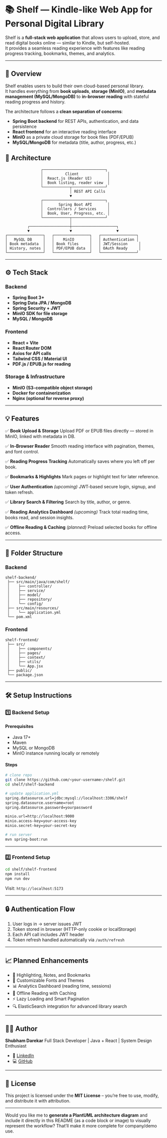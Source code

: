 

# 📚 Shelf — Kindle-like Web App for Personal Digital Library

Shelf is a **full-stack web application** that allows users to upload, store, and read digital books online — similar to Kindle, but self-hosted.  
It provides a seamless reading experience with features like reading progress tracking, bookmarks, themes, and analytics.

---

## 🚀 Overview

Shelf enables users to build their own cloud-based personal library.  
It handles everything from **book uploads**, **storage (MinIO)**, and **metadata management (MySQL/MongoDB)** to **in-browser reading** with stateful reading progress and history.

The architecture follows a **clean separation of concerns**:
- **Spring Boot backend** for REST APIs, authentication, and data persistence
- **React frontend** for an interactive reading interface
- **MinIO** as a private cloud storage for book files (PDF/EPUB)
- **MySQL/MongoDB** for metadata (title, author, progress, etc.)



## 🧠 Architecture

```plaintext
                ┌────────────────────────────┐
                │          Client             │
                │  React.js (Reader UI)       │
                │  Book listing, reader view  │
                └────────────┬───────────────┘
                             │ REST API Calls
                             ▼
                ┌────────────────────────────┐
                │       Spring Boot API       │
                │  Controllers / Services     │
                │  Book, User, Progress, etc. │
                └────────────┬───────────────┘
                             │
          ┌──────────────────┼────────────────────┐
          ▼                  ▼                    ▼
┌────────────────┐   ┌────────────────┐   ┌────────────────┐
│   MySQL DB     │   │    MinIO       │   │ Authentication │
│ Book metadata  │   │ Book files     │   │ JWT/Session     │
│ History, notes │   │ PDF/EPUB data  │   │ OAuth Ready     │
└────────────────┘   └────────────────┘   └────────────────┘
````

---

## ⚙️ Tech Stack

### **Backend**

* **Spring Boot 3+**
* **Spring Data JPA / MongoDB**
* **Spring Security + JWT**
* **MinIO SDK for file storage**
* **MySQL / MongoDB**

### **Frontend**

* **React + Vite**
* **React Router DOM**
* **Axios for API calls**
* **Tailwind CSS / Material UI**
* **PDF.js / EPUB.js for reading**

### **Storage & Infrastructure**

* **MinIO (S3-compatible object storage)**
* **Docker for containerization**
* **Nginx (optional for reverse proxy)**

---

## 💡 Features

✅ **Book Upload & Storage**
Upload PDF or EPUB files directly — stored in MinIO, linked with metadata in DB.

✅ **In-Browser Reader**
Smooth reading interface with pagination, themes, and font control.

✅ **Reading Progress Tracking**
Automatically saves where you left off per book.

✅ **Bookmarks & Highlights** 
Mark pages or highlight text for later reference.

✅ **User Authentication** *(upcoming)*
JWT-based secure login, signup, and token refresh.

✅ **Library Search & Filtering**
Search by title, author, or genre.

✅ **Reading Analytics Dashboard** *(upcoming)*
Track total reading time, books read, and session insights.

✅ **Offline Reading & Caching** *(planned)*
Preload selected books for offline access.

---

## 🧩 Folder Structure

### Backend

```
shelf-backend/
 ├── src/main/java/com/shelf/
 │    ├── controller/
 │    ├── service/
 │    ├── model/
 │    ├── repository/
 │    └── config/
 ├── src/main/resources/
 │    └── application.yml
 └── pom.xml
```

### Frontend

```
shelf-frontend/
 ├── src/
 │    ├── components/
 │    ├── pages/
 │    ├── context/
 │    ├── utils/
 │    └── App.jsx
 ├── public/
 └── package.json
```

---

## 🛠️ Setup Instructions

### **1️⃣ Backend Setup**

#### Prerequisites

* Java 17+
* Maven
* MySQL or MongoDB
* MinIO instance running locally or remotely

#### Steps

```bash
# clone repo
git clone https://github.com/<your-username>/shelf.git
cd shelf/shelf-backend

# update application.yml
spring.datasource.url=jdbc:mysql://localhost:3306/shelf
spring.datasource.username=root
spring.datasource.password=yourpassword

minio.url=http://localhost:9000
minio.access-key=your-access-key
minio.secret-key=your-secret-key

# run server
mvn spring-boot:run
```

---

### **2️⃣ Frontend Setup**

```bash
cd shelf/shelf-frontend
npm install
npm run dev
```

Visit: `http://localhost:5173`

---

## 🔒 Authentication Flow

1. User logs in → server issues JWT
2. Token stored in browser (HTTP-only cookie or localStorage)
3. Each API call includes JWT header
4. Token refresh handled automatically via `/auth/refresh`

---

## 📈 Planned Enhancements

* 📑 Highlighting, Notes, and Bookmarks
* 🎨 Customizable Fonts and Themes
* 📊 Analytics Dashboard (reading time, sessions)
* 💾 Offline Reading with Caching
* ⚡ Lazy Loading and Smart Pagination
* 🔍 ElasticSearch integration for advanced library search

---

## 🧑‍💻 Author

**Shubham Darekar**
Full Stack Developer | Java + React | System Design Enthusiast

* 🔗 [LinkedIn](https://www.linkedin.com/in/shubham-darekar-236424257/)
* 💻 [GitHub](https://github.com/Shubham0D4)

---

## 🧱 License

This project is licensed under the **MIT License** – you’re free to use, modify, and distribute it with attribution.

---


Would you like me to **generate a PlantUML architecture diagram** and include it directly in this README (as a code block or image) to visually represent the workflow? That’ll make it more complete for company/demo use.
```
